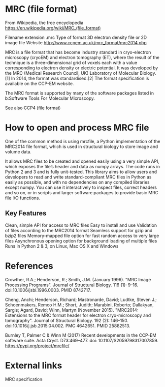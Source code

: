 # MRC (file format)
From Wikipedia, the free encyclopedia https://en.wikipedia.org/wiki/MRC_(file_format)

Filename extension	.mrc
Type of format	3D electron density file or 2D image file
Website	http://www.ccpem.ac.uk/mrc_format/mrc2014.php

MRC is a file format that has become industry standard in cryo-electron microscopy (cryoEM) and electron tomography (ET), where the result of the technique is a three-dimensional grid of voxels each with a value corresponding to electron density or electric potential. It was developed by the MRC (Medical Research Council, UK) Laboratory of Molecular Biology.[1] In 2014, the format was standardised.[2] The format specification is available on the CCP-EM website.

The MRC format is supported by many of the software packages listed in b:Software Tools For Molecular Microscopy.

See also
CCP4 (file format)

# How to open and process MRC file

One of the common method is using mrcfile, a Python implementation of the MRC2014 file format, which is used in structural biology to store image and volume data.

It allows MRC files to be created and opened easily using a very simple API, which exposes the file’s header and data as numpy arrays. The code runs in Python 2 and 3 and is fully unit-tested.
This library aims to allow users and developers to read and write standard-compliant MRC files in Python as easily as possible, and with no dependencies on any compiled libraries except numpy. You can use it interactively to inspect files, correct headers and so on, or in scripts and larger software packages to provide basic MRC file I/O functions.

## Key Features

Clean, simple API for access to MRC files
Easy to install and use
Validation of files according to the MRC2014 format
Seamless support for gzip and bzip2 files
Memory-mapped file option for fast random access to very large files
Asynchronous opening option for background loading of multiple files
Runs in Python 2 & 3, on Linux, Mac OS X and Windows

# References
 Crowther, R.A.; Henderson, R.; Smith, J.M. (January 1996). "MRC Image Processing Programs". Journal of Structural Biology. 116 (1): 9–16. doi:10.1006/jsbi.1996.0003. PMID 8742717.
 
 Cheng, Anchi; Henderson, Richard; Mastronarde, David; Ludtke, Steven J.; Schoenmakers, Remco H.M.; Short, Judith; Marabini, Roberto; Dallakyan, Sargis; Agard, David; Winn, Martyn (November 2015). "MRC2014: Extensions to the MRC format header for electron cryo-microscopy and tomography". Journal of Structural Biology. 192 (2): 146–150. doi:10.1016/j.jsb.2015.04.002. PMC 4642651. PMID 25882513.

Burnley T, Palmer C & Winn M (2017) Recent developments in the CCP-EM software suite. Acta Cryst. D73:469–477. doi: 10.1107/S2059798317007859. https://pypi.org/project/mrcfile/

# External links
MRC specification
